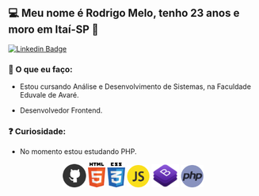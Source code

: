## 💻 Meu nome é Rodrigo Melo, tenho 23 anos e moro em Itaí-SP 👋

[![Linkedin Badge](https://img.shields.io/badge/-LinkedIn-blue?style=flat-square&logo=Linkedin&logoColor=white&link=https://www.linkedin.com/in/rodrigo-melo-313a87142)](https://www.linkedin.com/in/rodrigo-melo-313a87142)
 
### 💬 O que eu faço:

- Estou cursando Análise e Desenvolvimento de Sistemas, na Faculdade Eduvale de Avaré.

- Desenvolvedor Frontend.

### ❓ Curiosidade:

- No momento estou estudando PHP.


<p align="center">
 <img src="https://github.com/Rodrigomelo220/Rodrigomelo220/blob/main/.github/github.png" alt="Github" height="47"/>
 <img src="https://github.com/Rodrigomelo220/Rodrigomelo220/blob/main/.github/html.png" alt="HTML" height="50"/>
 <img src="https://github.com/Rodrigomelo220/Rodrigomelo220/blob/main/.github/css.png" alt="CSS" height="50"/>
 <img src="https://github.com/Rodrigomelo220/Rodrigomelo220/blob/main/.github/js.png" alt="Javascript" height="45"/>
 <img src="https://github.com/Rodrigomelo220/Rodrigomelo220/blob/main/.github/bootstrap.png" alt="Bootstrap" height="47"/>
<img src="https://github.com/Rodrigomelo220/Rodrigomelo220/blob/main/.github/php.png" alt="Javascript" height="45"/>
 </p>
